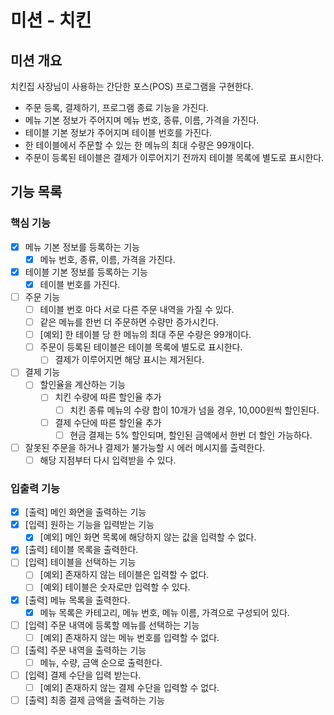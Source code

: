 # 미션 - 치킨

## 미션 개요

치킨집 사장님이 사용하는 간단한 포스(POS) 프로그램을 구현한다.

- 주문 등록, 결제하기, 프로그램 종료 기능을 가진다.
- 메뉴 기본 정보가 주어지며 메뉴 번호, 종류, 이름, 가격을 가진다.
- 테이블 기본 정보가 주어지며 테이블 번호를 가진다.
- 한 테이블에서 주문할 수 있는 한 메뉴의 최대 수량은 99개이다.
- 주문이 등록된 테이블은 결제가 이루어지기 전까지 테이블 목록에 별도로 표시한다.

## 기능 목록

### 핵심 기능

- [x] 메뉴 기본 정보를 등록하는 기능
    - [x] 메뉴 번호, 종류, 이름, 가격을 가진다.
- [x] 테이블 기본 정보를 등록하는 기능
    - [x] 테이블 번호를 가진다.
- [ ] 주문 기능
    - [ ] 테이블 번호 마다 서로 다른 주문 내역을 가질 수 있다.
    - [ ] 같은 메뉴를 한번 더 주문하면 수량만 증가시킨다.
    - [ ] [예외] 한 테이블 당 한 메뉴의 최대 주문 수량은 99개이다.
    - [ ] 주문이 등록된 테이블은 테이블 목록에 별도로 표시한다.
        - [ ] 결제가 이루어지면 해당 표시는 제거된다.
- [ ] 결제 기능
    - [ ] 할인율을 계산하는 기능
        - [ ] 치킨 수량에 따른 할인율 추가
            - [ ] 치킨 종류 메뉴의 수량 합이 10개가 넘을 경우, 10,000원씩 할인된다.
        - [ ] 결제 수단에 따른 할인율 추가
            - [ ] 현금 결제는 5% 할인되며, 할인된 금액에서 한번 더 할인 가능하다.
- [ ] 잘못된 주문을 하거나 결제가 불가능할 시 에러 메시지를 출력한다.
    - [ ] 해당 지점부터 다시 입력받을 수 있다.

### 입출력 기능

- [x] [출력] 메인 화면을 출력하는 기능
- [x] [입력] 원하는 기능을 입력받는 기능
    - [x] [예외] 메인 화면 목록에 해당하지 않는 값을 입력할 수 없다.
- [x] [출력] 테이블 목록을 출력한다.
- [ ] [입력] 테이블을 선택하는 기능
    - [ ] [예외] 존재하지 않는 테이블은 입력할 수 없다.
    - [ ] [예외] 테이블은 숫자로만 입력할 수 있다.
- [x] [출력] 메뉴 목록을 출력한다.
    - [x] 메뉴 목록은 카테고리, 메뉴 번호, 메뉴 이름, 가격으로 구성되어 있다.
- [ ] [입력] 주문 내역에 등록할 메뉴를 선택하는 기능
    - [ ] [예외] 존재하지 않는 메뉴 번호를 입력할 수 없다.
- [ ] [출력] 주문 내역을 출력하는 기능
    - [ ] 메뉴, 수량, 금액 순으로 출력한다.
- [ ] [입력] 결제 수단을 입력 받는다.
    - [ ] [예외] 존재하지 않는 결제 수단을 입력할 수 없다.
- [ ] [출력] 최종 결제 금액을 출력하는 기능
